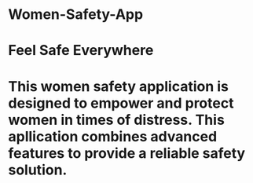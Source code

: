# Women-Safety-App
# Feel Safe Everywhere
# This women safety application is designed to empower and protect women in times of distress. This apllication combines advanced features to provide a reliable safety solution.
